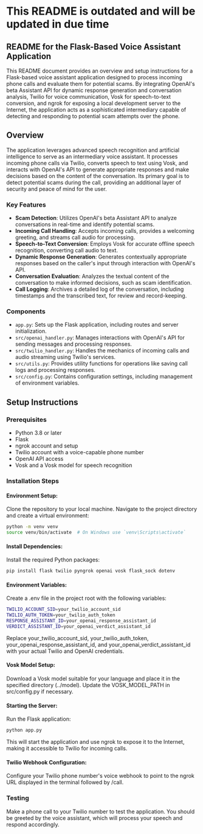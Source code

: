 # This README is outdated and will be updated in due time

## README for the Flask-Based Voice Assistant Application

This README document provides an overview and setup instructions for a Flask-based voice assistant application designed to process incoming phone calls and evaluate them for potential scams. By integrating OpenAI's beta Assistant API for dynamic response generation and conversation analysis, Twilio for voice communication, Vosk for speech-to-text conversion, and ngrok for exposing a local development server to the Internet, the application acts as a sophisticated intermediary capable of detecting and responding to potential scam attempts over the phone.

## Overview

The application leverages advanced speech recognition and artificial intelligence to serve as an intermediary voice assistant. It processes incoming phone calls via Twilio, converts speech to text using Vosk, and interacts with OpenAI's API to generate appropriate responses and make decisions based on the content of the conversation. Its primary goal is to detect potential scams during the call, providing an additional layer of security and peace of mind for the user.

### Key Features

- **Scam Detection**: Utilizes OpenAI's beta Assistant API to analyze conversations in real-time and identify potential scams.
- **Incoming Call Handling**: Accepts incoming calls, provides a welcoming greeting, and streams call audio for processing.
- **Speech-to-Text Conversion**: Employs Vosk for accurate offline speech recognition, converting call audio to text.
- **Dynamic Response Generation**: Generates contextually appropriate responses based on the caller's input through interaction with OpenAI's API.
- **Conversation Evaluation**: Analyzes the textual content of the conversation to make informed decisions, such as scam identification.
- **Call Logging**: Archives a detailed log of the conversation, including timestamps and the transcribed text, for review and record-keeping.

### Components

- `app.py`: Sets up the Flask application, including routes and server initialization.
- `src/openai_handler.py`: Manages interactions with OpenAI's API for sending messages and processing responses.
- `src/twilio_handler.py`: Handles the mechanics of incoming calls and audio streaming using Twilio's services.
- `src/utils.py`: Provides utility functions for operations like saving call logs and processing responses.
- `src/config.py`: Contains configuration settings, including management of environment variables.

## Setup Instructions

### Prerequisites

- Python 3.8 or later
- Flask
- ngrok account and setup
- Twilio account with a voice-capable phone number
- OpenAI API access
- Vosk and a Vosk model for speech recognition

### Installation Steps

#### Environment Setup:

Clone the repository to your local machine. Navigate to the project directory and create a virtual environment:

```sh
python -m venv venv
source venv/bin/activate  # On Windows use `venv\Scripts\activate`
```

#### Install Dependencies:
Install the required Python packages:

```sh
pip install flask twilio pyngrok openai vosk flask_sock dotenv
```

#### Environment Variables:
Create a .env file in the project root with the following variables:
```sh
TWILIO_ACCOUNT_SID=your_twilio_account_sid
TWILIO_AUTH_TOKEN=your_twilio_auth_token
RESPONSE_ASSISTANT_ID=your_openai_response_assistant_id
VERDICT_ASSISTANT_ID=your_openai_verdict_assistant_id
```
Replace your_twilio_account_sid, your_twilio_auth_token, your_openai_response_assistant_id, and your_openai_verdict_assistant_id with your actual Twilio and OpenAI credentials.

#### Vosk Model Setup:
Download a Vosk model suitable for your language and place it in the specified directory (../model). Update the VOSK_MODEL_PATH in src/config.py if necessary.

#### Starting the Server:
Run the Flask application:
```sh
python app.py
```
This will start the application and use ngrok to expose it to the Internet, making it accessible to Twilio for incoming calls.

#### Twilio Webhook Configuration:
Configure your Twilio phone number's voice webhook to point to the ngrok URL displayed in the terminal followed by /call.

### Testing
Make a phone call to your Twilio number to test the application. You should be greeted by the voice assistant, which will process your speech and respond accordingly.